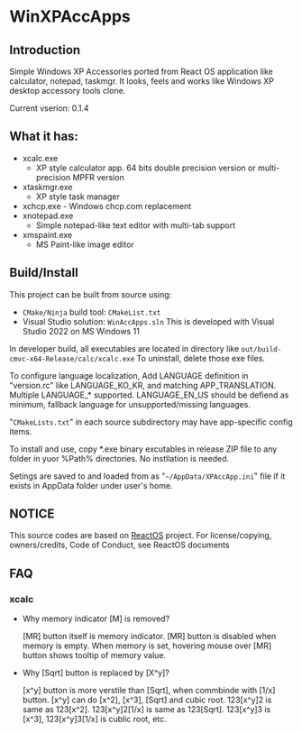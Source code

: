  WinXPAccApps
======

## Introduction
Simple Windows XP Accessories ported from React OS application
like calculator, notepad, taskmgr.
It looks, feels and works like Windows XP desktop accessory tools clone.

Current vserion: 0.1.4

## What it has:

 * xcalc.exe
   - XP style calculator app.
   64 bits double precision version or multi-precision MPFR version
 * xtaskmgr.exe
   - XP style task manager
 * xchcp.exe - Windows chcp.com replacement
 * xnotepad.exe
   - Simple notepad-like text editor with multi-tab support
 * xmspaint.exe
   - MS Paint-like image editor

## Build/Install

This project can be built from source using:
 * `CMake/Ninja` build tool: `CMakeList.txt`
 * Visual Studio solution: `WinAccApps.sln`
This is developed with Visual Studio 2022 on MS Windows 11

In developer build, all executables are located in directory like
`out/build-cmvc-x64-Release/calc/xcalc.exe`
To uninstall, delete those exe files.

To configure language localization, Add LANGUAGE definition
in "version.rc" like LANGUAGE_KO_KR, and matching APP_TRANSLATION.
Multiple LANGUAGE_* supported.
LANGUAGE_EN_US should be defiend as minimum,
fallback language for unsupported/missing languages.

"`CMakeLists.txt`" in each source subdirectory may have app-specific config items.

To install and use, copy *.exe binary excutables in release ZIP file
to any folder in yuor %Path% directories. No instllation is needed.

Setings are saved to and loaded from as "`~/AppData/XPAccApp.ini`" file
if it exists in AppData folder under user's home.

## NOTICE

This source codes are based on [ReactOS](https://github.com/reactos/reactos) project.
For license/copying, owners/credits, Code of Conduct, see ReactOS documents

## FAQ

### xcalc
 * Why memory indicator [M] is removed?<P>
[MR] button itself is memory indicator. [MR] button is
disabled when memory is empty. When memory is set,
hovering mouse over [MR] button shows tooltip of memory value.

 * Why [Sqrt] button is replaced by [X^y]?<P>
[x^y] button is more verstile than [Sqrt], when commbinde with [1/x] button.
[x^y] can do [x^2], [x^3], [Sqrt] and cubic root.
123[x^y]2 is same as 123[x^2]. 123[x^y]2[1/x] is same as 123[Sqrt].
123[x^y]3 is [x^3], 123[x^y]3[1/x] is cublic root, etc.
